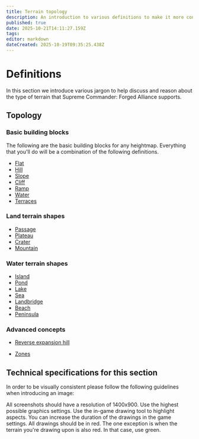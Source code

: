 ```yaml
---
title: Terrain topology
description: An introduction to various definitions to make it more convenient to discuss and reason about a map.
published: true
date: 2025-10-21T14:11:27.159Z
tags: 
editor: markdown
dateCreated: 2025-10-19T09:35:25.438Z
---
```


# Definitions

In this section we introduce various jargon to help discuss and reason about the type of terrain that Supreme Commander: Forged Alliance supports. 

## Topology

### Basic building blocks

The following are the basic building blocks for any heightmap. Everything that you'll do will be a combination of the following definitions.

- [Flat](flat)
- [Hill](hill)
- [Slope](slope)
- [Cliff](cliff)
- [Ramp](ramp)
- [Water](water)
- [Terraces](terraces)

### Land terrain shapes

- [Passage](passage)
- [Plateau](plateau)
- [Crater](crater)
- [Mountain](mountain)

### Water terrain shapes

- [Island](island)
- [Pond](pond)
- [Lake](lake)
- [Sea](sea)
- [Landbridge](land-bridge)
- [Beach](beach)
- [Peninsula]()

### Advanced concepts

- [Reverse expansion hill]()

- [Zones]()



## Technical specifications for this section

In order to be visually consistent please follow the following guidelines when introducing an image:

All screenshots should have a resolution of 1400x900. Use the highest possible graphics settings. Use the in-game drawing tool to highlight aspects. You can increase the duration of the drawings in the game settings. All drawings should be in red. The one exception is when the terrain you're drawing upon is also red. In that case, use green.
